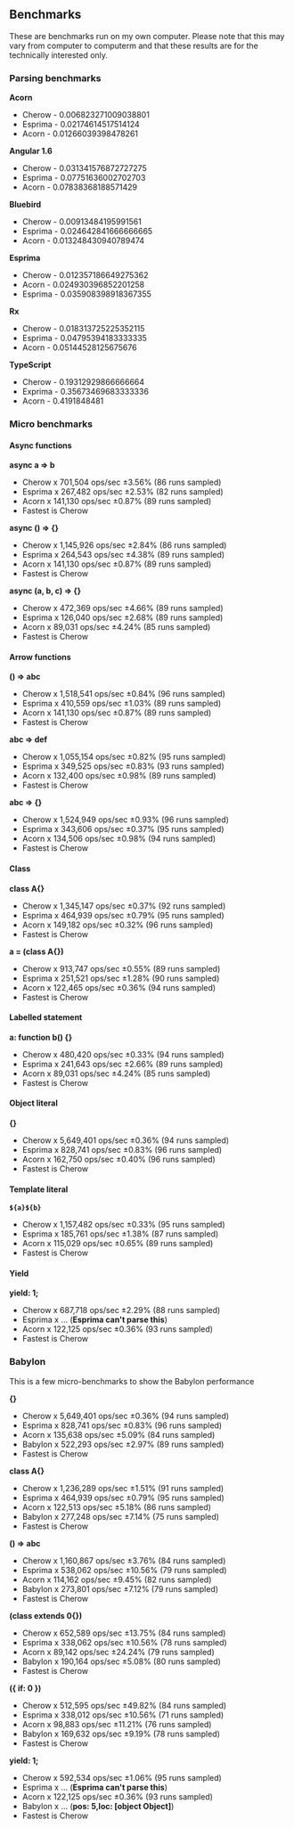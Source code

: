 ## Benchmarks

These are benchmarks run on my own computer. Please note that this may vary from computer to 
computerm and that these results are for the technically interested only.

### Parsing benchmarks

**Acorn**

- Cherow  - 0.006823271009038801
- Esprima - 0.02174614517514124
- Acorn   - 0.01266039398478261

**Angular 1.6**

- Cherow  - 0.031341576872727275
- Esprima - 0.07751636002702703
- Acorn   - 0.07838368188571429

**Bluebird**

- Cherow  - 0.00913484195991561
- Esprima - 0.024642841666666665
- Acorn   - 0.013248430940789474

 **Esprima**

- Cherow   - 0.012357186649275362
- Acorn    - 0.024930396852201258
- Esprima  - 0.035908398918367355

**Rx**

- Cherow  - 0.018313725225352115
- Esprima - 0.04795394183333335
- Acorn   - 0.05144528125675676

 **TypeScript**

- Cherow  - 0.19312929866666664
- Exprima - 0.35673469683333336
- Acorn   - 0.4191848481

### Micro benchmarks

#### Async functions

**async a => b**

- Cherow  x 701,504 ops/sec ±3.56% (86 runs sampled)
- Esprima x 267,482 ops/sec ±2.53% (82 runs sampled)
- Acorn x 141,130 ops/sec ±0.87% (89 runs sampled)
- Fastest is Cherow


**async () => {}**

- Cherow x 1,145,926 ops/sec ±2.84% (86 runs sampled)
- Esprima x 264,543 ops/sec ±4.38% (89 runs sampled)
- Acorn x 141,130 ops/sec ±0.87% (89 runs sampled)
- Fastest is Cherow

**async (a, b, c) => {}**

- Cherow x 472,369 ops/sec ±4.66% (89 runs sampled)
- Esprima x 126,040 ops/sec ±2.68% (89 runs sampled)
- Acorn x 89,031 ops/sec ±4.24% (85 runs sampled)
- Fastest is Cherow

#### Arrow functions

**() => abc**

- Cherow x 1,518,541 ops/sec ±0.84% (96 runs sampled)
- Esprima x 410,559 ops/sec ±1.03% (89 runs sampled)
- Acorn x 141,130 ops/sec ±0.87% (89 runs sampled)
- Fastest is Cherow

**abc => def**
- Cherow x 1,055,154 ops/sec ±0.82% (95 runs sampled)
- Esprima x 349,525 ops/sec ±0.83% (93 runs sampled)
- Acorn x 132,400 ops/sec ±0.98% (89 runs sampled)
- Fastest is Cherow

**abc => {}**
- Cherow x 1,524,949 ops/sec ±0.93% (96 runs sampled)
- Esprima x 343,606 ops/sec ±0.37% (95 runs sampled)
- Acorn x 134,506 ops/sec ±0.98% (94 runs sampled)
- Fastest is Cherow


#### Class

**class A{}**

- Cherow x 1,345,147 ops/sec ±0.37% (92 runs sampled)
- Esprima x 464,939 ops/sec ±0.79% (95 runs sampled)
- Acorn x 149,182 ops/sec ±0.32% (96 runs sampled)
- Fastest is Cherow

**a = (class A{})**

- Cherow x 913,747 ops/sec ±0.55% (89 runs sampled)
- Esprima x 251,521 ops/sec ±1.28% (90 runs sampled)
- Acorn x 122,465 ops/sec ±0.36% (94 runs sampled)
- Fastest is Cherow

#### Labelled statement

**a: function b() {}**
- Cherow x 480,420 ops/sec ±0.33% (94 runs sampled)
- Esprima x 241,643 ops/sec ±2.66% (89 runs sampled)
- Acorn x 89,031 ops/sec ±4.24% (85 runs sampled)
- Fastest is Cherow

#### Object literal

**{}**
- Cherow x 5,649,401 ops/sec ±0.36% (94 runs sampled)
- Esprima x 828,741 ops/sec ±0.83% (96 runs sampled)
- Acorn x 162,750 ops/sec ±0.40% (96 runs sampled)
- Fastest is Cherow


#### Template literal

**`${a}${b}`**

- Cherow x 1,157,482 ops/sec ±0.33% (95 runs sampled)
- Esprima x 185,761 ops/sec ±1.38% (87 runs sampled)
- Acorn x 115,029 ops/sec ±0.65% (89 runs sampled)
- Fastest is Cherow

#### Yield

**yield: 1;**

- Cherow x 687,718 ops/sec ±2.29% (88 runs sampled)
- Esprima x ... (**Esprima can't parse this**)
- Acorn x 122,125 ops/sec ±0.36% (93 runs sampled)
- Fastest is Cherow


### Babylon 

This is a few micro-benchmarks to show the Babylon performance

**{}**
- Cherow x 5,649,401 ops/sec ±0.36% (94 runs sampled)
- Esprima x 828,741 ops/sec ±0.83% (96 runs sampled)
- Acorn x 135,638 ops/sec ±5.09% (84 runs sampled)
- Babylon x 522,293 ops/sec ±2.97% (89 runs sampled)
- Fastest is Cherow

**class A{}**

- Cherow  x 1,236,289 ops/sec ±1.51% (91 runs sampled)
- Esprima x 464,939 ops/sec ±0.79% (95 runs sampled)
- Acorn   x 122,513 ops/sec ±5.18% (86 runs sampled)
- Babylon x 277,248 ops/sec ±7.14% (75 runs sampled)
- Fastest is Cherow


**() => abc**

- Cherow  x 1,160,867 ops/sec ±3.76% (84 runs sampled)
- Esprima x 538,062 ops/sec ±10.56% (79 runs sampled)
- Acorn   x 114,162 ops/sec ±9.45% (82 runs sampled)
- Babylon x 273,801 ops/sec ±7.12% (79 runs sampled)
- Fastest is Cherow

**(class extends 0{})**

- Cherow  x 652,589 ops/sec ±13.75% (84 runs sampled)
- Esprima x 338,062 ops/sec ±10.56% (78 runs sampled)
- Acorn   x 89,142 ops/sec ±24.24% (79 runs sampled)
- Babylon x 190,164 ops/sec ±5.08% (80 runs sampled)
- Fastest is Cherow

**({ if: 0 })**

- Cherow  x 512,595 ops/sec ±49.82% (84 runs sampled)
- Esprima x 338,012 ops/sec ±10.56% (71 runs sampled)
- Acorn   x 98,883 ops/sec ±11.21% (76 runs sampled)
- Babylon x 169,632 ops/sec ±9.19% (78 runs sampled)
- Fastest is Cherow

**yield: 1;**

- Cherow x 592,534 ops/sec ±1.06% (95 runs sampled)
- Esprima x ... (**Esprima can't parse this**)
- Acorn x 122,125 ops/sec ±0.36% (93 runs sampled)
- Babylon x ... (**pos: 5,loc: [object Object]**)
- Fastest is Cherow
